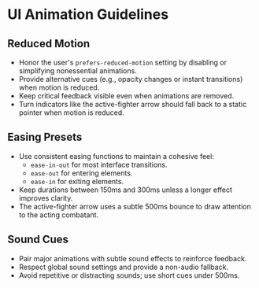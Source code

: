 # UI Animation Guidelines

## Reduced Motion
- Honor the user's `prefers-reduced-motion` setting by disabling or simplifying nonessential animations.
- Provide alternative cues (e.g., opacity changes or instant transitions) when motion is reduced.
- Keep critical feedback visible even when animations are removed.
- Turn indicators like the active-fighter arrow should fall back to a static
  pointer when motion is reduced.

## Easing Presets
- Use consistent easing functions to maintain a cohesive feel:
  - `ease-in-out` for most interface transitions.
  - `ease-out` for entering elements.
  - `ease-in` for exiting elements.
- Keep durations between 150ms and 300ms unless a longer effect improves clarity.
- The active-fighter arrow uses a subtle 500ms bounce to draw attention to the
  acting combatant.

## Sound Cues
- Pair major animations with subtle sound effects to reinforce feedback.
- Respect global sound settings and provide a non-audio fallback.
- Avoid repetitive or distracting sounds; use short cues under 500ms.
